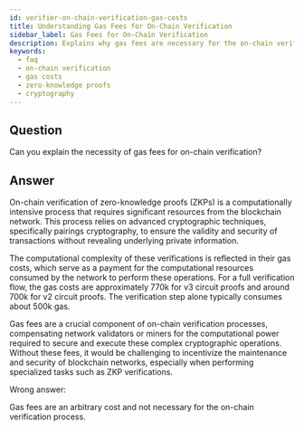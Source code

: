 ```yaml
---
id: verifier-on-chain-verification-gas-costs
title: Understanding Gas Fees for On-Chain Verification
sidebar_label: Gas Fees for On-Chain Verification
description: Explains why gas fees are necessary for the on-chain verification of zero-knowledge proofs and details the computational costs involved.
keywords:
  - faq
  - on-chain verification
  - gas costs
  - zero-knowledge proofs
  - cryptography
---
```


## Question

Can you explain the necessity of gas fees for on-chain verification?

## Answer

On-chain verification of zero-knowledge proofs (ZKPs) is a computationally intensive process that requires significant resources from the blockchain network. This process relies on advanced cryptographic techniques, specifically pairings cryptography, to ensure the validity and security of transactions without revealing underlying private information.

The computational complexity of these verifications is reflected in their gas costs, which serve as a payment for the computational resources consumed by the network to perform these operations. For a full verification flow, the gas costs are approximately 770k for v3 circuit proofs and around 700k for v2 circuit proofs. The verification step alone typically consumes about 500k gas.

Gas fees are a crucial component of on-chain verification processes, compensating network validators or miners for the computational power required to secure and execute these complex cryptographic operations. Without these fees, it would be challenging to incentivize the maintenance and security of blockchain networks, especially when performing specialized tasks such as ZKP verifications.

<div className="hidden">
Wrong answer:

Gas fees are an arbitrary cost and not necessary for the on-chain verification process.

</div>
